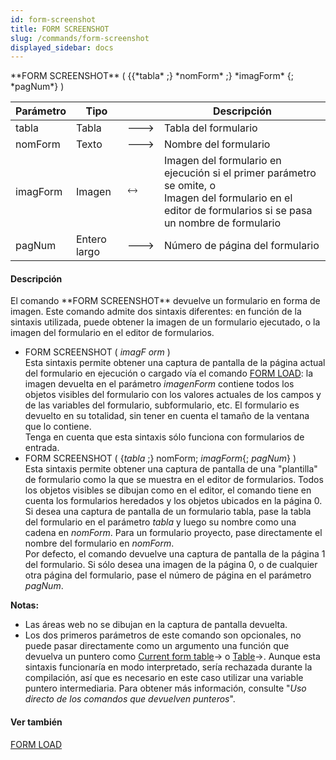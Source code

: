 ```yaml
---
id: form-screenshot
title: FORM SCREENSHOT
slug: /commands/form-screenshot
displayed_sidebar: docs
---
```


<!--REF #_command_.FORM SCREENSHOT.Syntax-->**FORM SCREENSHOT** ( {{*tabla* ;} *nomForm* ;} *imagForm* {; *pagNum*} )<!-- END REF-->
<!--REF #_command_.FORM SCREENSHOT.Params-->
| Parámetro | Tipo |  | Descripción |
| --- | --- | --- | --- |
| tabla | Tabla | &#x1F852; | Tabla del formulario |
| nomForm | Texto | &#x1F852; | Nombre del formulario |
| imagForm | Imagen | &#x1F858; | Imagen del formulario en ejecución si el primer parámetro se omite, o <br/>Imagen del formulario en el editor de formularios si se pasa un nombre de formulario |
| pagNum | Entero largo | &#x1F852; | Número de página del formulario |

<!-- END REF-->

#### Descripción 

<!--REF #_command_.FORM SCREENSHOT.Summary-->El comando **FORM SCREENSHOT** devuelve un formulario en forma de imagen.<!-- END REF--> Este comando admite dos sintaxis diferentes: en función de la sintaxis utilizada, puede obtener la imagen de un formulario ejecutado, o la imagen del formulario en el editor de formularios.

* FORM SCREENSHOT ( *imagF* *orm* )  
Esta sintaxis permite obtener una captura de pantalla de la página actual del formulario en ejecución o cargado vía el comando [FORM LOAD](form-load.md): la imagen devuelta en el parámetro   *imagenForm* contiene todos los objetos visibles del formulario con los valores actuales de los campos y de las variables del formulario, subformulario, etc. El formulario es devuelto en su totalidad, sin tener en cuenta el tamaño de la ventana que lo contiene.  
Tenga en cuenta que esta sintaxis sólo funciona con formularios de entrada.
* FORM SCREENSHOT ( {*tabla* ;} nomForm; *imagForm*{; *pagNum*} )  
Esta sintaxis permite obtener una captura de pantalla de una "plantilla" de formulario como la que se muestra en el editor de formularios. Todos los objetos visibles se dibujan como en el editor, el comando tiene en cuenta los formularios heredados y los objetos ubicados en la página 0.  
Si desea una captura de pantalla de un formulario tabla, pase la tabla del formulario en el parámetro *tabla* y luego su nombre como una cadena en *nomForm*. Para un formulario proyecto, pase directamente el nombre del formulario en *nomForm*.  
Por defecto, el comando devuelve una captura de pantalla de la página 1 del formulario. Si sólo desea una imagen de la página 0, o de cualquier otra página del formulario, pase el número de página en el parámetro *pagNum*.

**Notas:** 

* Las áreas web no se dibujan en la captura de pantalla devuelta.
* Los dos primeros parámetros de este comando son opcionales, no puede pasar directamente como un argumento una función que devuelva un puntero como [Current form table](current-form-table.md)\-> o [Table](table.md)\->. Aunque esta sintaxis funcionaría en modo interpretado, sería rechazada durante la compilación, así que es necesario en este caso utilizar una variable puntero intermediaria. Para obtener más información, consulte "*Uso directo de los comandos que devuelven punteros*".

#### Ver también 

[FORM LOAD](form-load.md)  